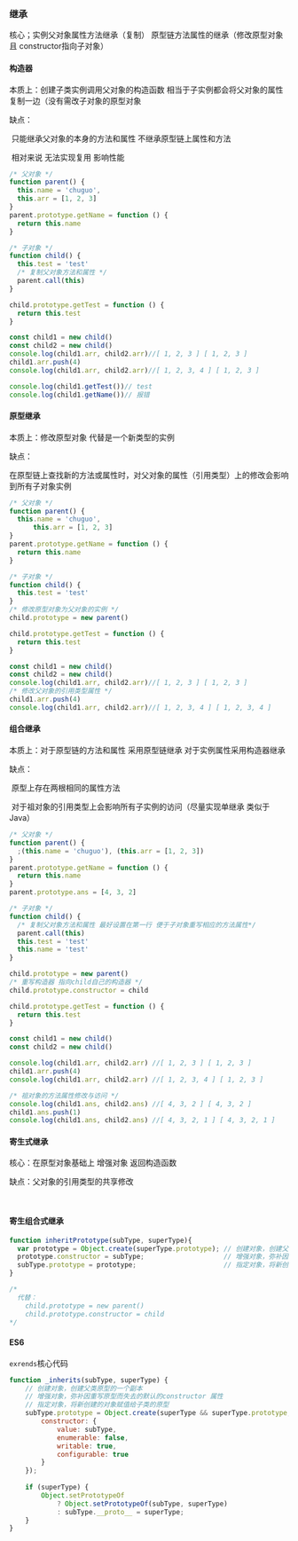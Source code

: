 ### 继承

核心；实例父对象属性方法继承（复制）    原型链方法属性的继承（修改原型对象 且 constructor指向子对象）

#### 构造器

本质上：创建子类实例调用父对象的构造函数 相当于子实例都会将父对象的属性复制一边（没有需改子对象的原型对象

缺点：

​	只能继承父对象的本身的方法和属性 不继承原型链上属性和方法

​	相对来说 无法实现复用 影响性能

```javascript
/* 父对象 */
function parent() {
  this.name = 'chuguo', 
  this.arr = [1, 2, 3]
}
parent.prototype.getName = function () {
  return this.name
}

/* 子对象 */
function child() {
  this.test = 'test'
  /* 复制父对象方法和属性 */
  parent.call(this)
}

child.prototype.getTest = function () {
  return this.test
}

const child1 = new child()
const child2 = new child()
console.log(child1.arr, child2.arr)//[ 1, 2, 3 ] [ 1, 2, 3 ]
child1.arr.push(4)
console.log(child1.arr, child2.arr)//[ 1, 2, 3, 4 ] [ 1, 2, 3 ]

console.log(child1.getTest())// test
console.log(child1.getName())// 报错
```

#### 原型继承

本质上：修改原型对象 代替是一个新类型的实例

缺点：

​	在原型链上查找新的方法或属性时，对父对象的属性（引用类型）上的修改会影响到所有子对象实例

```javascript
/* 父对象 */
function parent() {
  this.name = 'chuguo', 
      this.arr = [1, 2, 3]
}
parent.prototype.getName = function () {
  return this.name
}

/* 子对象 */
function child() {
  this.test = 'test'
}
/* 修改原型对象为父对象的实例 */
child.prototype = new parent()

child.prototype.getTest = function () {
  return this.test
}

const child1 = new child()
const child2 = new child()
console.log(child1.arr, child2.arr)//[ 1, 2, 3 ] [ 1, 2, 3 ]
/* 修改父对象的引用类型属性 */
child1.arr.push(4)
console.log(child1.arr, child2.arr)//[ 1, 2, 3, 4 ] [ 1, 2, 3, 4 ]
```

#### 组合继承

本质上：对于原型链的方法和属性 采用原型链继承   对于实例属性采用构造器继承

缺点：

​	原型上存在两根相同的属性方法

​	对于祖对象的引用类型上会影响所有子实例的访问（尽量实现单继承 类似于Java）

```javascript
/* 父对象 */
function parent() {
  ;(this.name = 'chuguo'), (this.arr = [1, 2, 3])
}
parent.prototype.getName = function () {
  return this.name
}
parent.prototype.ans = [4, 3, 2]

/* 子对象 */
function child() {
  /* 复制父对象方法和属性 最好设置在第一行 便于子对象重写相应的方法属性*/
  parent.call(this)
  this.test = 'test'
  this.name = 'test'
}

child.prototype = new parent()
/* 重写构造器 指向child自己的构造器 */
child.prototype.constructor = child

child.prototype.getTest = function () {
  return this.test
}

const child1 = new child()
const child2 = new child()

console.log(child1.arr, child2.arr) //[ 1, 2, 3 ] [ 1, 2, 3 ]
child1.arr.push(4)
console.log(child1.arr, child2.arr) //[ 1, 2, 3, 4 ] [ 1, 2, 3 ]

/* 祖对象的方法属性修改与访问 */
console.log(child1.ans, child2.ans) //[ 4, 3, 2 ] [ 4, 3, 2 ]
child1.ans.push(1)
console.log(child1.ans, child2.ans) //[ 4, 3, 2, 1 ] [ 4, 3, 2, 1 ]

```

#### 寄生式继承

核心：在原型对象基础上 增强对象 返回构造函数

缺点：父对象的引用类型的共享修改

​	

#### 寄生组合式继承

```javascript
function inheritPrototype(subType, superType){
  var prototype = Object.create(superType.prototype); // 创建对象，创建父类原型的一个副本
  prototype.constructor = subType;                    // 增强对象，弥补因重写原型而失去的默认的constructor 属性
  subType.prototype = prototype;                      // 指定对象，将新创建的对象赋值给子类的原型
}

/*
  代替：
	child.prototype = new parent()
	child.prototype.constructor = child
*/
```

#### ES6

`exrends`核心代码

```javascript
function _inherits(subType, superType) {
    // 创建对象，创建父类原型的一个副本
    // 增强对象，弥补因重写原型而失去的默认的constructor 属性
    // 指定对象，将新创建的对象赋值给子类的原型
    subType.prototype = Object.create(superType && superType.prototype, {
        constructor: {
            value: subType,
            enumerable: false,
            writable: true,
            configurable: true
        }
    });
    
    if (superType) {
        Object.setPrototypeOf 
            ? Object.setPrototypeOf(subType, superType) 
            : subType.__proto__ = superType;
    }
}
```

